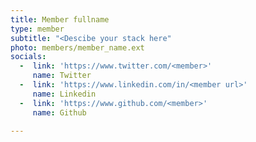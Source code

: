 ```yaml
---
title: Member fullname
type: member
subtitle: "<Descibe your stack here"
photo: members/member_name.ext
socials: 
  -  link: 'https://www.twitter.com/<member>'
     name: Twitter
  -  link: 'https://www.linkedin.com/in/<member url>'
     name: Linkedin
  -  link: 'https://www.github.com/<member>'
     name: Github

---
```

